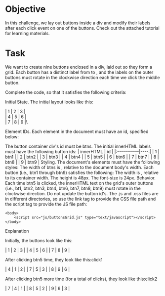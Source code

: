 # Objective

In this challenge, we lay out buttons inside a div and modify their labels after each click event on one of the buttons. Check out the attached tutorial for learning materials.

# Task

We want to create nine buttons enclosed in a div, laid out so they form a grid. Each button has a distinct label from to , and the labels on the outer buttons must rotate in the clockwise direction each time we click the middle button.

Complete the code, so that it satisfies the following criteria:

Initial State. The initial layout looks like this:

| 1 | 2 | 3 |\
| 4 | 5 | 6 |\
| 7 | 8 | 9 |\

Element IDs. Each element in the document must have an id, specified below:

The button container div's id must be btns.
The initial innerHTML labels must have the following button ids:
| innerHTML | id |
|:-----------|----:|
| 1 | btn1 |
| 2 | btn2 |
| 3 | btn3 |
| 4 | btn4 |
| 5 | btn5 |
| 6 | btn6 |
| 7 | btn7 |
| 8 | btn8 |
| 9 | btn9 |
Styling. The document's elements must have the following styles:
The width of btns is , relative to the document body's width.
Each button (i.e., btn1 through btn9) satisfies the following:
The width is , relative to its container width.
The height is 48px.
The font-size is 24px.
Behavior. Each time btn5 is clicked, the innerHTML text on the grid's outer buttons (i.e., bt1, btn2, btn3, btn4, btn6, btn7, btn8, btn9) must rotate in the clockwise direction. Do not update the button id's.
The .js and .css files are in different directories, so use the link tag to provide the CSS file path and the script tag to provide the JS file path:

<!DOCTYPE html>
<html>
    <head>
        <link rel="stylesheet" href="css/buttonsGrid.css" type="text/css">
    </head>
    
    <body>
    	<script src="js/buttonsGrid.js" type="text/javascript"></script>
    </body>
</html>
Explanation

Initially, the buttons look like this:

| 1 | 2 | 3 |
| 4 | 5 | 6 |
| 7 | 8 | 9 |

After clicking btn5 time, they look like this:click1

| 4 | 1 | 2 |
| 7 | 5 | 3 |
| 8 | 9 | 6 |

After clicking btn5 more time (for a total of clicks), they look like this:click2

| 7 | 4 | 1 |
| 8 | 5 | 2 |
| 9 | 6 | 3 |
